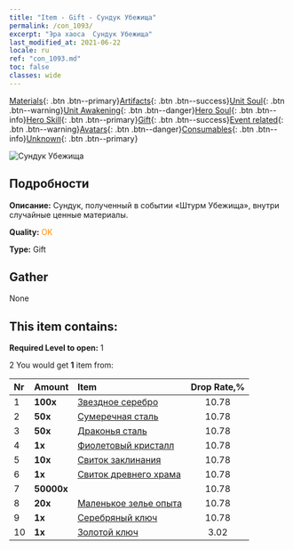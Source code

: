 ```yaml
---
title: "Item - Gift - Сундук Убежища"
permalink: /con_1093/
excerpt: "Эра хаоса  Сундук Убежища"
last_modified_at: 2021-06-22
locale: ru
ref: "con_1093.md"
toc: false
classes: wide
---
```

 [Materials](/ItemsRU/){: .btn .btn--primary}[Artifacts](/ItemsRU/Artifacts/){: .btn .btn--success}[Unit Soul](/ItemsRU/UnitSoul/){: .btn .btn--warning}[Unit Awakening](/ItemsRU/UnitAwakening/){: .btn .btn--danger}[Hero Soul](/ItemsRU/HeroSoul/){: .btn .btn--info}[Hero Skill](/ItemsRU/HeroSkill/){: .btn .btn--primary}[Gift](/ItemsRU/Gift/){: .btn .btn--success}[Event related](/ItemsRU/Events/){: .btn .btn--warning}[Avatars](/ItemsRU/Avatars/){: .btn .btn--danger}[Consumables](/ItemsRU/Consumables/){: .btn .btn--info}[Unknown](/ItemsRU/Unknown/){: .btn .btn--primary}

 ![Сундук Убежища](/images/t/i_690021.png)

## Подробности
 **Описание:** Сундук, полученный в событии «Штурм Убежища», внутри случайные ценные материалы.

 **Quality:** <span style="color: #FF8C00">OK</span>

 **Type:** Gift

## Gather

  None

## This item contains:

 **Required Level to open:** 1

 2 You would get **1** item  from:

  | Nr | Amount |     Item    | Drop Rate,% |
  |:---|:-------|:------------|:---------:|
  | 1 |  **100x** | [Звездное серебро](/ItemsRU/con_882/) | 10.78 | 
  | 2 |  **50x** | [Сумеречная сталь](/ItemsRU/con_881/) | 10.78 | 
  | 3 |  **50x** | [Драконья сталь](/ItemsRU/con_880/) | 10.78 | 
  | 4 |  **1x** | [Фиолетовый кристалл](/ItemsRU/con_720/) | 10.78 | 
  | 5 |  **10x** | [Свиток заклинания](/ItemsRU/con_694/) | 10.78 | 
  | 6 |  **1x** | [Свиток древнего храма](/ItemsRU/con_697/) | 10.78 | 
  | 7 |  **50000x** | <i class="fas fa-coins"/> | 10.78 | 
  | 8 |  **20x** | [Маленькое зелье опыта](/ItemsRU/con_701/) | 10.78 | 
  | 9 |  **1x** | [Серебряный ключ](/ItemsRU/con_693/) | 10.78 | 
  | 10 |  **1x** | [Золотой ключ](/ItemsRU/con_783/) | 3.02 | 

